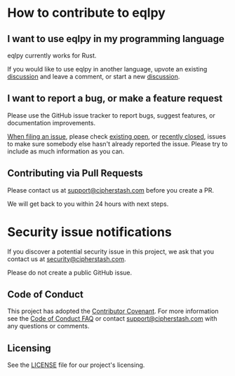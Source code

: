 # How to contribute to eqlpy

## I want to use eqlpy in my programming language

eqlpy currently works for Rust.

If you would like to use eqlpy in another language, upvote an existing [discussion](https://github.com/cipherstash/eqlpy/discussions?discussions_q=is%3Aopen+label%3A%22new+language%22) and leave a comment, or start a new [discussion](https://github.com/cipherstash/eqlpy/discussions/new?category=ideas&labels=new%20language).

## I want to report a bug, or make a feature request

Please use the GitHub issue tracker to report bugs, suggest features, or documentation improvements.

[When filing an issue](https://github.com/cipherstash/eqlpy/issues/new/choose), please check [existing open](https://github.com/cipherstash/eqlpy/issues?q=is%3Aissue+is%3Aopen+sort%3Aupdated-desc), or [recently closed](https://github.com/cipherstash/eqlpy/issues?q=is%3Aissue+sort%3Aupdated-desc+is%3Aclosed), issues to make sure somebody else hasn't already reported the issue. Please try to include as much information as you can.

## Contributing via Pull Requests

Please contact us at support@cipherstash.com before you create a PR.

We will get back to you within 24 hours with next steps.

# Security issue notifications

If you discover a potential security issue in this project, we ask that you contact us at security@cipherstash.com.

Please do not create a public GitHub issue.

## Code of Conduct

This project has adopted the [Contributor Covenant](https://www.contributor-covenant.org/).
For more information see the [Code of Conduct FAQ](CODE_OF_CONDUCT.md) or contact support@cipherstash.com with any questions or comments.

## Licensing

See the [LICENSE](LICENSE.md) file for our project's licensing.
